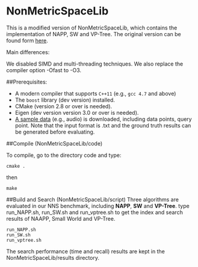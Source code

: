 NonMetricSpaceLib
======================================================

This is a modified version of NonMetricSpaceLib, which contains the implementation of NAPP, SW and VP-Tree. The original version can be found form  [here](https://github.com/searchivarius/nmslib).

Main differences:

We disabled SIMD and multi-threading techniques. We also replace the compiler option -Ofast to -O3.

##Prerequisites:

- A modern compiler that supports `C++11` (e.g., `gcc 4.7` and above)
- The `boost` library (dev version) installed. 
- CMake (version 2.8 or over is needed).
- Eigen (dev version version 3.0 or over is needed).
- [A sample data](https://github.com/DBWangGroupUNSW/nns_benchmark/tree/master/data) (e.g., audio) is downloaded, including data points, query point. Note that the input format is .txt and the ground truth results can be generated before evaluating.

##Compile (NonMetricSpaceLib/code) 

To compile, go to the directory code and type:
```
cmake .
```
then
```
make  
```
##Build and Search (NonMetricSpaceLib/script)
Three algorithms are evaluated in our NNS benchmark, including **NAPP**, **SW** and **VP-Tree**.
type run_NAPP.sh, run_SW.sh and run_vptree.sh to get the index and search results of NAAPP, Small World and VP-Tree. 
```
run_NAPP.sh
run_SW.sh
run_vptree.sh 
```

The search performance (time and recall) results are kept in the NonMetricSpaceLib/results directory.

